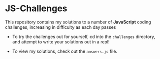 # JS-Challenges

This repository contains my solutions to a number of **JavaScript** coding challenges, increasing in difficulty as each day passes

- To try the challenges out for yourself, cd into the `challenges` directory, and attempt to write your solutions out in a repl!

- To view my solutions, check out the `answers.js` file.
